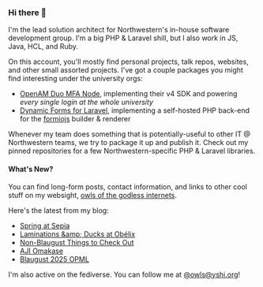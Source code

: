 ### Hi there 👋
I'm the lead solution architect for Northwestern's in-house software development group. I'm a big PHP & Laravel shill, but I also work in JS, Java, HCL, and Ruby.

On this account, you'll mostly find personal projects, talk repos, websites, and other small assorted projects. I've got a couple packages you might find interesting under the university orgs:

- [OpenAM Duo MFA Node](https://github.com/NUIT-ISO/duo-universal-prompt-auth-node), implementing their v4 SDK and powering *every single login at the whole university*
- [Dynamic Forms for Laravel](https://github.com/NIT-Administrative-Systems/dynamic-forms), implementing a self-hosted PHP back-end for the [formiojs](https://github.com/formio/formio.js/) builder & renderer

Whenever my team does something that is potentially-useful to other IT @ Northwestern teams, we try to package it up and publish it. Check out my pinned repositories for a few Northwestern-specific PHP & Laravel libraries.

#### What's New?
You can find long-form posts, contact information, and links to other cool stuff on my websight, [owls of the godless internets](https://godless-internets.org).

Here's the latest from my blog:

<!-- BLOG-POST-LIST:START -->
- [Spring at Sepia](https://godless-internets.org/2025/08/05/spring-at-sepia)
- [Laminations &amp;amp; Ducks at Obélix](https://godless-internets.org/2025/08/04/laminations-ducks-at-obelix)
- [Non-Blaugust Things to Check Out](https://godless-internets.org/2025/08/03/non-blaugust-things-to-check-out)
- [AJI Omakase](https://godless-internets.org/2025/08/02/aji-omakase)
- [Blaugust 2025 OPML](https://godless-internets.org/2025/08/01/blaugust-2025-opml)
<!-- BLOG-POST-LIST:END -->

I'm also active on the fediverse. You can follow me at [@owls@yshi.org](https://mastodon.yshi.org/@owls)!
